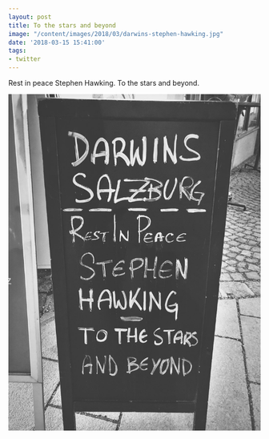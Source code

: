 ```yaml
---
layout: post
title: To the stars and beyond
image: "/content/images/2018/03/darwins-stephen-hawking.jpg"
date: '2018-03-15 15:41:00'
tags:
- twitter
---
```


Rest in peace Stephen Hawking. To the stars and beyond.

![Darwins Salzburg: Rest in peace Stephen Hawking. To the stars and beyond.](/content/images/2018/03/darwins-stephen-hawking.jpg)